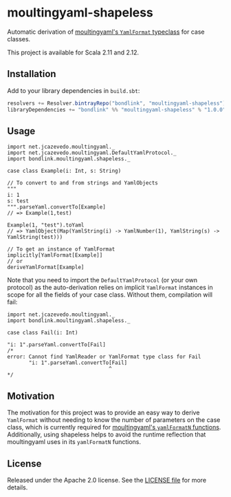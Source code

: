 # moultingyaml-shapeless

Automatic derivation of [moultingyaml's `YamlFormat` typeclass](https://github.com/jcazevedo/moultingyaml/blob/master/src/main/scala/net/jcazevedo/moultingyaml/YamlFormat.scala) for case classes.

This project is available for Scala 2.11 and 2.12.

## Installation

Add to your library dependencies in `build.sbt`:

```scala
resolvers += Resolver.bintrayRepo("bondlink", "moultingyaml-shapeless")
libraryDependencies += "bondlink" %% "moultingyaml-shapeless" % "1.0.0"
```

## Usage

```tut:silent
import net.jcazevedo.moultingyaml._
import net.jcazevedo.moultingyaml.DefaultYamlProtocol._
import bondlink.moultingyaml.shapeless._

case class Example(i: Int, s: String)

// To convert to and from strings and YamlObjects
"""
i: 1
s: test
""".parseYaml.convertTo[Example]
// => Example(1,test)

Example(1, "test").toYaml
// => YamlObject(Map(YamlString(i) -> YamlNumber(1), YamlString(s) -> YamlString(test)))

// To get an instance of YamlFormat
implicitly[YamlFormat[Example]]
// or
deriveYamlFormat[Example]
```

Note that you need to import the `DefaultYamlProtocol` (or your own protocol) as the auto-derivation relies on
implicit `YamlFormat` instances in scope for all the fields of your case class. Without them, compilation will fail:

```tut:silent
import net.jcazevedo.moultingyaml._
import bondlink.moultingyaml.shapeless._

case class Fail(i: Int)

"i: 1".parseYaml.convertTo[Fail]
/*
error: Cannot find YamlReader or YamlFormat type class for Fail
       "i: 1".parseYaml.convertTo[Fail]
                                 ^
*/
```

## Motivation

The motivation for this project was to provide an easy way to derive `YamlFormat` without needing to know the
number of parameters on the case class, which is currently required for
[moultingyaml's `yamlFormatN` functions](https://github.com/jcazevedo/moultingyaml/blob/master/src/main/scala/net/jcazevedo/moultingyaml/ProductFormats.scala). Additionally, using shapeless helps to avoid the runtime reflection that
moultingyaml uses in its `yamlFormatN` functions.

## License

Released under the Apache 2.0 license. See the [LICENSE file](LICENSE) for more details.
